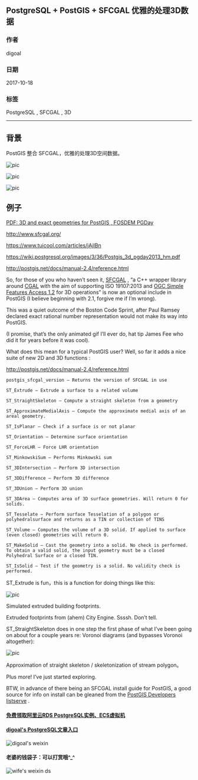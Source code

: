 ## PostgreSQL + PostGIS + SFCGAL 优雅的处理3D数据  
                             
### 作者            
digoal            
            
### 日期             
2017-10-18            
              
### 标签            
PostgreSQL , SFCGAL , 3D      
                        
----                        
                         
## 背景     
  
PostGIS 整合 SFCGAL，优雅的处理3D空间数据。  
  
![pic](20171026_02_pic_001.jpg)  
  
![pic](20171026_02_pic_002.jpg)  
  
![pic](20171026_02_pic_003.jpg)  
  
## 例子  
[PDF: 3D and exact geometries for PostGIS , FOSDEM PGDay](20171026_02_pdf_001.pdf)  
  
http://www.sfcgal.org/  
  
https://www.tuicool.com/articles/jAjIBn  
  
https://wiki.postgresql.org/images/3/36/Postgis_3d_pgday2013_hm.pdf  
  
http://postgis.net/docs/manual-2.4/reference.html  
  
So, for those of you who haven’t seen it, [SFCGAL](http://www.sfcgal.org/) , “a C++ wrapper library around [CGAL](http://www.cgal.org/) with the aim of supporting ISO 19107:2013 and [OGC Simple Features Access 1.2](http://www.opengeospatial.org/standards/sfa) for 3D operations” is now an optional include in PostGIS (I believe beginning with 2.1, forgive me if I’m wrong).    
  
This was a quiet outcome of the Boston Code Sprint, after Paul Ramsey declared exact rational number representation would not make its way into PostGIS.    
  
(I promise, that’s the only animated gif I’ll ever do, hat tip James Fee who did it for years before it was cool).     
  
What does this mean for a typical PostGIS user? Well, so far it adds a nice suite of new 2D and 3D functions :    
  
http://postgis.net/docs/manual-2.4/reference.html  
  
```  
postgis_sfcgal_version — Returns the version of SFCGAL in use  
  
ST_Extrude — Extrude a surface to a related volume  
  
ST_StraightSkeleton — Compute a straight skeleton from a geometry  
  
ST_ApproximateMedialAxis — Compute the approximate medial axis of an areal geometry.  
  
ST_IsPlanar — Check if a surface is or not planar  
  
ST_Orientation — Determine surface orientation  
  
ST_ForceLHR — Force LHR orientation  
  
ST_MinkowskiSum — Performs Minkowski sum  
  
ST_3DIntersection — Perform 3D intersection  
  
ST_3DDifference — Perform 3D difference  
  
ST_3DUnion — Perform 3D union  
  
ST_3DArea — Computes area of 3D surface geometries. Will return 0 for solids.  
  
ST_Tesselate — Perform surface Tesselation of a polygon or polyhedralsurface and returns as a TIN or collection of TINS  
  
ST_Volume — Computes the volume of a 3D solid. If applied to surface (even closed) geometries will return 0.  
  
ST_MakeSolid — Cast the geometry into a solid. No check is performed. To obtain a valid solid, the input geometry must be a closed Polyhedral Surface or a closed TIN.  
  
ST_IsSolid — Test if the geometry is a solid. No validity check is performed.  
```  
  
ST_Extrude is fun，this is a function for doing things like this:   
  
![pic](20171026_02_pic_004.jpg)  
  
Simulated extruded building footprints.  
  
Extruded footprints from (ahem) City Engine. Ssssh. Don’t tell.  
  
ST_StraightSkeleton does in one step the first phase of what I’ve been going on about for a couple years re: Voronoi diagrams (and bypasses Voronoi altogether):  
  
![pic](20171026_02_pic_005.jpg)  
  
Approximation of straight skeleton / skeletonization of stream polygon。  
  
Plus more! I’ve just started exploring.  
  
BTW, in advance of there being an SFCGAL install guide for PostGIS, a good source for info on install can be gleaned from the [PostGIS Developers listserve](http://osgeo-org.1560.x6.nabble.com/SFCGAL-trouble-installing-td5083390.html) .     
  
  
  
  
  
  
  
  
  
  
  
  
  
#### [免费领取阿里云RDS PostgreSQL实例、ECS虚拟机](https://free.aliyun.com/ "57258f76c37864c6e6d23383d05714ea")
  
  
#### [digoal's PostgreSQL文章入口](https://github.com/digoal/blog/blob/master/README.md "22709685feb7cab07d30f30387f0a9ae")
  
  
![digoal's weixin](../pic/digoal_weixin.jpg "f7ad92eeba24523fd47a6e1a0e691b59")
  
  
#### 老婆的钱袋子：可以打赏哦^_^  
![wife's weixin ds](../pic/wife_weixin_ds.jpg "acd5cce1a143ef1d6931b1956457bc9f")
  
